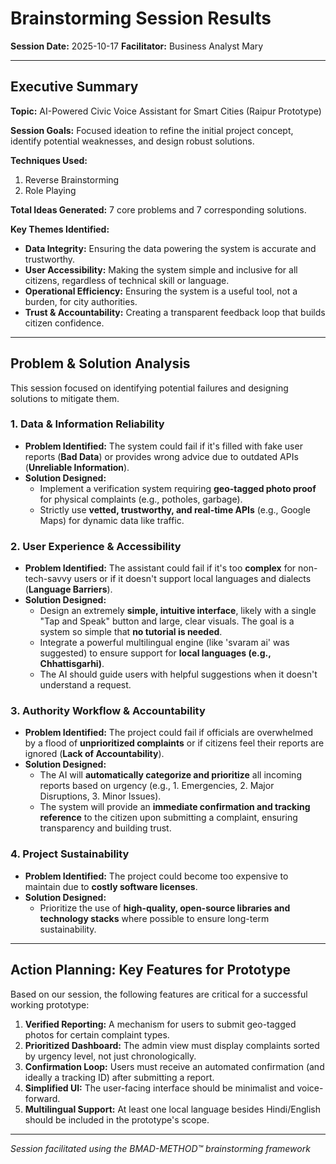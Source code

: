 # Brainstorming Session Results

**Session Date:** 2025-10-17
**Facilitator:** Business Analyst Mary

---

## Executive Summary

**Topic:** AI-Powered Civic Voice Assistant for Smart Cities (Raipur Prototype)

**Session Goals:** Focused ideation to refine the initial project concept, identify potential weaknesses, and design robust solutions.

**Techniques Used:**
1.  Reverse Brainstorming
2.  Role Playing

**Total Ideas Generated:** 7 core problems and 7 corresponding solutions.

**Key Themes Identified:**
- **Data Integrity:** Ensuring the data powering the system is accurate and trustworthy.
- **User Accessibility:** Making the system simple and inclusive for all citizens, regardless of technical skill or language.
- **Operational Efficiency:** Ensuring the system is a useful tool, not a burden, for city authorities.
- **Trust & Accountability:** Creating a transparent feedback loop that builds citizen confidence.

---

## Problem & Solution Analysis

This session focused on identifying potential failures and designing solutions to mitigate them.

### 1. Data & Information Reliability

*   **Problem Identified:** The system could fail if it's filled with fake user reports (**Bad Data**) or provides wrong advice due to outdated APIs (**Unreliable Information**).
*   **Solution Designed:**
    *   Implement a verification system requiring **geo-tagged photo proof** for physical complaints (e.g., potholes, garbage).
    *   Strictly use **vetted, trustworthy, and real-time APIs** (e.g., Google Maps) for dynamic data like traffic.

### 2. User Experience & Accessibility

*   **Problem Identified:** The assistant could fail if it's too **complex** for non-tech-savvy users or if it doesn't support local languages and dialects (**Language Barriers**).
*   **Solution Designed:**
    *   Design an extremely **simple, intuitive interface**, likely with a single "Tap and Speak" button and large, clear visuals. The goal is a system so simple that **no tutorial is needed**.
    *   Integrate a powerful multilingual engine (like 'svaram ai' was suggested) to ensure support for **local languages (e.g., Chhattisgarhi)**.
    *   The AI should guide users with helpful suggestions when it doesn't understand a request.

### 3. Authority Workflow & Accountability

*   **Problem Identified:** The project could fail if officials are overwhelmed by a flood of **unprioritized complaints** or if citizens feel their reports are ignored (**Lack of Accountability**).
*   **Solution Designed:**
    *   The AI will **automatically categorize and prioritize** all incoming reports based on urgency (e.g., 1. Emergencies, 2. Major Disruptions, 3. Minor Issues).
    *   The system will provide an **immediate confirmation and tracking reference** to the citizen upon submitting a complaint, ensuring transparency and building trust.

### 4. Project Sustainability

*   **Problem Identified:** The project could become too expensive to maintain due to **costly software licenses**.
*   **Solution Designed:**
    *   Prioritize the use of **high-quality, open-source libraries and technology stacks** where possible to ensure long-term sustainability.

---

## Action Planning: Key Features for Prototype

Based on our session, the following features are critical for a successful working prototype:

1.  **Verified Reporting:** A mechanism for users to submit geo-tagged photos for certain complaint types.
2.  **Prioritized Dashboard:** The admin view must display complaints sorted by urgency level, not just chronologically.
3.  **Confirmation Loop:** Users must receive an automated confirmation (and ideally a tracking ID) after submitting a report.
4.  **Simplified UI:** The user-facing interface should be minimalist and voice-forward.
5.  **Multilingual Support:** At least one local language besides Hindi/English should be included in the prototype's scope.

---

*Session facilitated using the BMAD-METHOD™ brainstorming framework*
